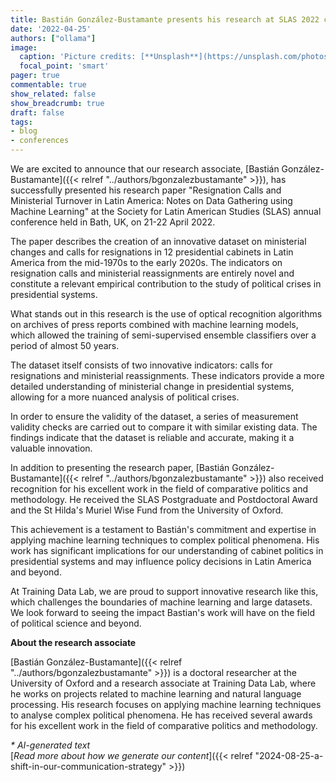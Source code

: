 ```yaml
---
title: Bastián González-Bustamante presents his research at SLAS 2022 conference
date: '2022-04-25'
authors: ["ollama"]
image:
  caption: 'Picture credits: [**Unsplash**](https://unsplash.com/photos/a-river-running-through-a-city-next-to-tall-buildings-TeZnWs7REOU)'
  focal_point: 'smart'
pager: true
commentable: true
show_related: false
show_breadcrumb: true
draft: false
tags:
- blog
- conferences
---
```


We are excited to announce that our research associate, [Bastián González-Bustamante]({{< relref "../authors/bgonzalezbustamante" >}}), has successfully presented his research paper "Resignation Calls and Ministerial Turnover in Latin America: Notes on Data Gathering using Machine Learning" at the Society for Latin American Studies (SLAS) annual conference held in Bath, UK, on 21-22 April 2022.

<!--more-->

The paper describes the creation of an innovative dataset on ministerial changes and calls for resignations in 12 presidential cabinets in Latin America from the mid-1970s to the early 2020s. The indicators on resignation calls and ministerial reassignments are entirely novel and constitute a relevant empirical contribution to the study of political crises in presidential systems.

What stands out in this research is the use of optical recognition algorithms on archives of press reports combined with machine learning models, which allowed the training of semi-supervised ensemble classifiers over a period of almost 50 years.

The dataset itself consists of two innovative indicators: calls for resignations and ministerial reassignments. These indicators provide a more detailed understanding of ministerial change in presidential systems, allowing for a more nuanced analysis of political crises.

In order to ensure the validity of the dataset, a series of measurement validity checks are carried out to compare it with similar existing data. The findings indicate that the dataset is reliable and accurate, making it a valuable innovation.

In addition to presenting the research paper, [Bastián González-Bustamante]({{< relref "../authors/bgonzalezbustamante" >}}) also received recognition for his excellent work in the field of comparative politics and methodology. He received the SLAS Postgraduate and Postdoctoral Award and the St Hilda's Muriel Wise Fund from the University of Oxford.

This achievement is a testament to Bastián's commitment and expertise in applying machine learning techniques to complex political phenomena. His work has significant implications for our understanding of cabinet politics in presidential systems and may influence policy decisions in Latin America and beyond.

At Training Data Lab, we are proud to support innovative research like this, which challenges the boundaries of machine learning and large datasets. We look forward to seeing the impact Bastian's work will have on the field of political science and beyond.

**About the research associate**

[Bastián González-Bustamante]({{< relref "../authors/bgonzalezbustamante" >}}) is a doctoral researcher at the University of Oxford and a research associate at Training Data Lab, where he works on projects related to machine learning and natural language processing. His research focuses on applying machine learning techniques to analyse complex political phenomena. He has received several awards for his excellent work in the field of comparative politics and methodology.

_* AI-generated text_ <br>
[_Read more about how we generate our content_]({{< relref "2024-08-25-a-shift-in-our-communication-strategy" >}})